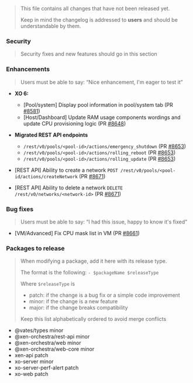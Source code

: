 > This file contains all changes that have not been released yet.
>
> Keep in mind the changelog is addressed to **users** and should be
> understandable by them.

### Security

> Security fixes and new features should go in this section

### Enhancements

> Users must be able to say: “Nice enhancement, I'm eager to test it”

- **XO 6:**

  - [Pool/system] Display pool information in pool/system tab (PR [#8581](https://github.com/vatesfr/xen-orchestra/pull/8581))
  - [Host/Dashboard] Update RAM usage components wordings and update CPU provisioning logic (PR [#8648](https://github.com/vatesfr/xen-orchestra/pull/8648))
- **Migrated REST API endpoints**
  - `/rest/v0/pools/<pool-id>/actions/emergency_shutdown` (PR [#8653](https://github.com/vatesfr/xen-orchestra/pull/8653))
  - `/rest/v0/pools/<pool-id>/actions/rolling_reboot` (PR [#8653](https://github.com/vatesfr/xen-orchestra/pull/8653))
  - `/rest/v0/pools/<pool-id>/actions/rolling_update` (PR [#8653](https://github.com/vatesfr/xen-orchestra/pull/8653))

- [REST API] Ability to create a network `POST /rest/v0/pools/<pool-id/actions/createNetwork` (PR [#8671](https://github.com/vatesfr/xen-orchestra/pull/8671))
- [REST API] Ability to delete a network `DELETE /rest/v0/networks/<network-id>` (PR [#8671](https://github.com/vatesfr/xen-orchestra/pull/8671))

### Bug fixes

> Users must be able to say: “I had this issue, happy to know it's fixed”

- [VM/Advanced] Fix CPU mask list in VM (PR [#8661](https://github.com/vatesfr/xen-orchestra/pull/8661))

### Packages to release

> When modifying a package, add it here with its release type.
>
> The format is the following: `- $packageName $releaseType`
>
> Where `$releaseType` is
>
> - patch: if the change is a bug fix or a simple code improvement
> - minor: if the change is a new feature
> - major: if the change breaks compatibility
>
> Keep this list alphabetically ordered to avoid merge conflicts

<!--packages-start-->

- @vates/types minor
- @xen-orchestra/rest-api minor
- @xen-orchestra/web minor
- @xen-orchestra/web-core minor
- xen-api patch
- xo-server minor
- xo-server-perf-alert patch
- xo-web patch

<!--packages-end-->
